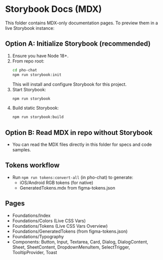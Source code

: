 # Storybook Docs (MDX)

This folder contains MDX-only documentation pages. To preview them in a live Storybook instance:

## Option A: Initialize Storybook (recommended)

1. Ensure you have Node 18+.
2. From repo root:
   ```bash
   cd pho-chat
   npm run storybook:init
   ```
   This will install and configure Storybook for this project.
3. Start Storybook:
   ```bash
   npm run storybook
   ```
4. Build static Storybook:
   ```bash
   npm run storybook:build
   ```

## Option B: Read MDX in repo without Storybook
- You can read the MDX files directly in this folder for specs and code samples.

## Tokens workflow
- Run `npm run tokens:convert-all` (in pho-chat) to generate:
  - iOS/Android RGB tokens (for native)
  - GeneratedTokens.mdx from figma-tokens.json

## Pages
- Foundations/Index
- Foundations/Colors (Live CSS Vars)
- Foundations/Tokens (Live CSS Vars Overview)
- Foundations/GeneratedTokens (from figma-tokens.json)
- Foundations/Typography
- Components: Button, Input, Textarea, Card, Dialog, DialogContent, Sheet, SheetContent, DropdownMenuItem, SelectTrigger, TooltipProvider, Toast

